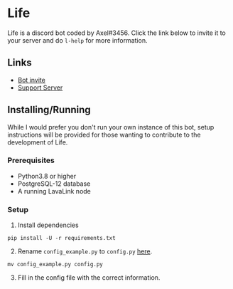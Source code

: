 # Life
Life is a discord bot coded by Axel#3456. Click the link below to invite it to your server and do `l-help` for more information.

## Links
* [Bot invite](https://discordapp.com/oauth2/authorize?client_id=628284183579721747&scope=bot&permissions=103926848)
* [Support Server](https://discord.gg/xP8xsHr)

## Installing/Running
While I would prefer you don't run your own instance of this bot, setup instructions will be provided for those wanting to contribute to the development of Life.

### Prerequisites
* Python3.8 or higher
* PostgreSQL-12 database
* A running LavaLink node

### Setup
1. Install dependencies
```
pip install -U -r requirements.txt
```
2. Rename `config_example.py` to `config.py` [here](https://github.com/Axelancerr/Life/tree/master/Life/config).
```
mv config_example.py config.py
```
3. Fill in the config file with the correct information.
